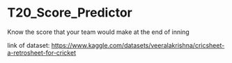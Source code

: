 # T20_Score_Predictor
Know the score that your team would make at the end of inning <br>

link of dataset: https://www.kaggle.com/datasets/veeralakrishna/cricsheet-a-retrosheet-for-cricket
